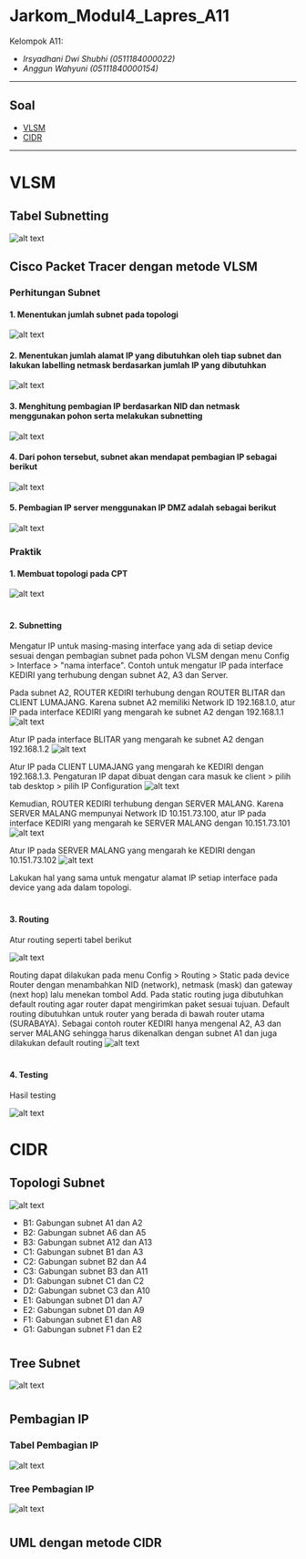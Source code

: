 # Jarkom_Modul4_Lapres_A11
Kelompok A11:
* _Irsyadhani Dwi Shubhi (0511184000022)_
* _Anggun Wahyuni (05111840000154)_

----------------------------------------------------------------
## Soal
* [VLSM](#vlsm)
* [CIDR](#cidr)
----------------------------------------------------------------
# VLSM

## Tabel Subnetting
![alt text](/img/tabel.png)

## Cisco Packet Tracer dengan metode VLSM

### Perhitungan Subnet

#### 1. Menentukan jumlah subnet pada topologi
![alt text](/img/vlsm_1.png)

#### 2. Menentukan jumlah alamat IP yang dibutuhkan oleh tiap subnet dan lakukan labelling netmask berdasarkan jumlah IP yang dibutuhkan
![alt text](/img/vlsm_2.png)

#### 3. Menghitung pembagian IP berdasarkan NID dan netmask menggunakan pohon serta melakukan subnetting
![alt text](/img/vlsm_3.png)

#### 4. Dari pohon tersebut, subnet akan mendapat pembagian IP sebagai berikut
![alt text](/img/vlsm_4.png)

#### 5. Pembagian IP server menggunakan IP DMZ adalah sebagai berikut
![alt text](/img/vlsm_5.png)

### Praktik

#### 1. Membuat topologi pada CPT
![alt text](/img/vlsm_6.png)

#
#### 2. Subnetting
Mengatur IP untuk masing-masing interface yang ada di setiap device sesuai dengan pembagian subnet pada pohon VLSM dengan menu Config > Interface > "nama interface". Contoh untuk mengatur IP pada interface KEDIRI yang terhubung dengan subnet A2, A3 dan Server.

Pada subnet A2, ROUTER KEDIRI terhubung dengan ROUTER BLITAR dan CLIENT LUMAJANG.
Karena subnet A2 memiliki Network ID 192.168.1.0, atur IP pada interface KEDIRI yang mengarah ke subnet A2 dengan 192.168.1.1
![alt text](/img/vlsm_7.png)

Atur IP pada interface BLITAR yang mengarah ke subnet A2 dengan 192.168.1.2
![alt text](/img/vlsm_8.png)

Atur IP pada CLIENT LUMAJANG yang mengarah ke KEDIRI dengan 192.168.1.3. Pengaturan IP dapat dibuat dengan cara masuk ke client > pilih tab desktop > pilih IP Configuration
![alt text](/img/vlsm_9.png)

Kemudian, ROUTER KEDIRI terhubung dengan SERVER MALANG. Karena SERVER MALANG mempunyai Network ID 10.151.73.100, atur IP pada interface KEDIRI yang mengarah ke SERVER MALANG dengan 10.151.73.101
![alt text](/img/vlsm_10.PNG)

Atur IP pada SERVER MALANG yang mengarah ke KEDIRI dengan 10.151.73.102
![alt text](/img/vlsm_11.png)

Lakukan hal yang sama untuk mengatur alamat IP setiap interface pada device yang ada dalam topologi.

#
#### 3. Routing
Atur routing seperti tabel berikut

![alt text](/img/vlsm_12.png)

Routing dapat dilakukan pada menu Config > Routing > Static pada device Router dengan menambahkan NID (network), netmask (mask) dan gateway (next hop) lalu menekan tombol Add. Pada static routing juga dibutuhkan default routing agar router dapat mengirimkan paket sesuai tujuan. Default routing dibutuhkan untuk router yang berada di bawah router utama (SURABAYA). Sebagai contoh router KEDIRI hanya mengenal A2, A3 dan server MALANG sehingga harus dikenalkan dengan subnet A1 dan juga dilakukan default routing
![alt text](/img/vlsm_13.png)

#
#### 4. Testing
Hasil testing

![alt text](/img/vlsm_14.png)

###
# CIDR

## Topologi Subnet
![alt text](/img/A11_CIDR_fix.jpg)

* B1: Gabungan subnet A1 dan A2
* B2: Gabungan subnet A6 dan A5
* B3: Gabungan subnet A12 dan A13
* C1: Gabungan subnet B1 dan A3
* C2: Gabungan subnet B2 dan A4
* C3: Gabungan subnet B3 dan A11
* D1: Gabungan subnet C1 dan C2
* D2: Gabungan subnet C3 dan A10
* E1: Gabungan subnet D1 dan A7
* E2: Gabungan subnet D1 dan A9
* F1: Gabungan subnet E1 dan A8
* G1: Gabungan subnet F1 dan E2

#
## Tree Subnet
![alt text](/img/A11_Tree.jpg)

#
## Pembagian IP

### Tabel Pembagian IP
![alt text](/img/A11_Tabel_Pembagian_IP.jpg)

### Tree Pembagian IP
![alt text](/img/Pembagian_IP_CIDR.jpg)

#
## UML dengan metode CIDR
